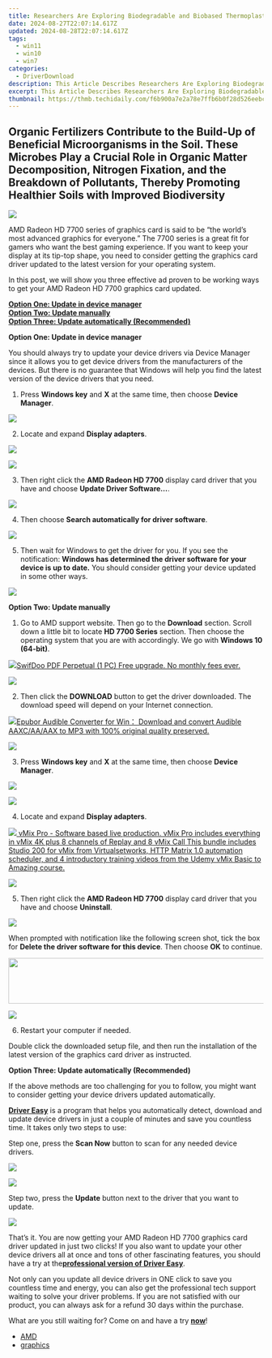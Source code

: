 ```yaml
---
title: Researchers Are Exploring Biodegradable and Biobased Thermoplastics as Alternatives to Traditional Plastics in WPCs, Aiming for Composites that Can Break Down More Easily at the End of Their Lifecycle or Be Recycled Efficiently.
date: 2024-08-27T22:07:14.617Z
updated: 2024-08-28T22:07:14.617Z
tags:
  - win11
  - win10
  - win7
categories:
  - DriverDownload
description: This Article Describes Researchers Are Exploring Biodegradable and Biobased Thermoplastics as Alternatives to Traditional Plastics in WPCs, Aiming for Composites that Can Break Down More Easily at the End of Their Lifecycle or Be Recycled Efficiently.
excerpt: This Article Describes Researchers Are Exploring Biodegradable and Biobased Thermoplastics as Alternatives to Traditional Plastics in WPCs, Aiming for Composites that Can Break Down More Easily at the End of Their Lifecycle or Be Recycled Efficiently.
thumbnail: https://thmb.techidaily.com/f6b900a7e2a78e7ffb6b0f28d526eebcba1c857a70cbdea2eddb16d9a4a9539b.png
---
```


## Organic Fertilizers Contribute to the Build-Up of Beneficial Microorganisms in the Soil. These Microbes Play a Crucial Role in Organic Matter Decomposition, Nitrogen Fixation, and the Breakdown of Pollutants, Thereby Promoting Healthier Soils with Improved Biodiversity

![](https://images.drivereasy.com/wp-content/uploads/2016/12/img_586334850d9b5.jpg)  
  
 AMD Radeon HD 7700 series of graphics card is said to be “the world’s most advanced graphics for everyone.” The 7700 series is a great fit for gamers who want the best gaming experience. If you want to keep your display at its tip-top shape, you need to consider getting the graphics card driver updated to the latest version for your operating system.
  
 In this post, we will show you three effective ad proven to be working ways to get your AMD Radeon HD 7700 graphics card updated.
  
[**Option One: Update in device manager**](https://tools.techidaily.com/drivereasy/download/)  
[**Option Two: Update manually**](https://tools.techidaily.com/drivereasy/download/)  
[**Option Three: Update automatically (Recommended)**](https://www.drivereasy.com/knowledge/amd-radeon-hd-7700-graphics-driver-download-updates-easily/#3)  
  
**Option One: Update in device manager**  
  
 You should always try to update your device drivers via Device Manager since it allows you to get device drivers from the manufacturers of the devices. But there is no guarantee that Windows will help you find the latest version of the device drivers that you need.
  
 1) Press **Windows key** and **X** at the same time, then choose **Device Manager**.
  
![](https://images.drivereasy.com/wp-content/uploads/2016/12/img_58633847649da.png)

 2) Locate and expand **Display adapters**.
  
<!-- affiliate ads begin -->
<a href="https://store.bitdefender.com/affiliate.php?ACCOUNT=BITLATIN&AFFILIATE=108875&PATH=http%3A%2F%2Fwww.bitdefender.com%2Fbusiness%3FAFFILIATE%3D108875%26RESOURCE%3D30%2525%2BOff%2Ball%2BGravityZone%2BProducts"><img src="https://www.bitdefender.com/content/dam/bitdefender/business/campaign/1200X628.png" border="0"></a>
<!-- affiliate ads end -->
![](https://images.drivereasy.com/wp-content/uploads/2016/12/img_58633888b815f.jpg)

 3) Then right click the **AMD Radeon HD 7700** display card driver that you have and choose **Update Driver Software…**.  
  
![](https://images.drivereasy.com/wp-content/uploads/2016/12/img_58633adf15869.jpg)  
  
 4) Then choose **Search automatically for driver software**.
  
![](https://images.drivereasy.com/wp-content/uploads/2016/12/img_58633bb7037e2.jpg)

 5) Then wait for Windows to get the driver for you. If you see the notification: **Windows has determined the driver software for your device is up to date.** You should consider getting your device updated in some other ways.
  
![](https://images.drivereasy.com/wp-content/uploads/2016/12/img_58633c3acc5d9.png)
  
**Option Two: Update manually**  
  
 1) Go to AMD support website. Then go to the **Download** section. Scroll down a little bit to locate **HD 7700 Series** section. Then choose the operating system that you are with accordingly. We go with **Windows 10 (64-bit)**.
  
<!-- affiliate ads begin -->
<a href="https://purchase.swifdoo.com/order/checkout.php?PRODS=40002162&QTY=1&AFFILIATE=108875&CART=1"><img src="https://secure.avangate.com/images/merchant/8b932759a5a04ddb34bf79e3f9072e4b/products/1_Product%20box%20white-1024x1024.png" border="0">SwifDoo PDF Perpetual (1 PC) Free upgrade. No monthly fees ever. 
</a>
<!-- affiliate ads end -->
![](https://images.drivereasy.com/wp-content/uploads/2016/12/img_58633d87a3653.png)

 2) Then click the **DOWNLOAD** button to get the driver downloaded. The download speed will depend on your Internet connection.
  
<!-- affiliate ads begin -->
<a href="https://secure.2checkout.com/order/checkout.php?PRODS=4708689&QTY=1&AFFILIATE=108875&CART=1"><img src="https://www.epubor.com/images/uppic/audible-converter-interface.png" border="0">Epubor Audible Converter for Win： Download and convert Audible AAXC/AA/AAX to MP3 with 100% original quality preserved.</a>
<!-- affiliate ads end -->
![](https://images.drivereasy.com/wp-content/uploads/2016/12/img_58633e49b346a.jpg)

 3) Press **Windows key** and **X** at the same time, then choose **Device Manager**.
  
<!-- affiliate ads begin -->
<a href="https://secure.2checkout.com/order/checkout.php?PRODS=3851691&QTY=1&AFFILIATE=108875&CART=1"><img src="http://www.aiseesoft.com/avangate/30p/banner.jpg" border="0"></a>
<!-- affiliate ads end -->
![](https://images.drivereasy.com/wp-content/uploads/2016/12/img_58633847649da.png)

 4) Locate and expand **Display adapters**.
  
<!-- affiliate ads begin -->
<a href="https://secure.2checkout.com/order/checkout.php?PRODS=30901410&QTY=1&AFFILIATE=108875&CART=1"> <img src="https://secure.avangate.com/images/merchant/ce9a6fb2becc2d235e62b125e9260102/products/copy_1_copy_vMixCallScreenshot1-large.jpg" border="0"> vMix Pro - Software based live production. vMix Pro includes everything in vMix 4K plus 8 channels of Replay and 8 vMix Call 
This bundle includes Studio 200 for vMix from Virtualsetworks, HTTP Matrix 1.0 automation scheduler, and 4 introductory training videos from the Udemy vMix Basic to Amazing course. </a>
<!-- affiliate ads end -->
![](https://images.drivereasy.com/wp-content/uploads/2016/12/img_58633888b815f.jpg)

 5) Then right click the **AMD Radeon HD 7700** display card driver that you have and choose **Uninstall**.
  
![](https://images.drivereasy.com/wp-content/uploads/2016/12/img_58633ead50985.jpg)

 When prompted with notification like the following screen shot, tick the box for **Delete the driver software for this device**. Then choose **OK** to continue.
  
<!-- affiliate ads begin -->
<a href="https://zonlipartnershipprogram.pxf.io/c/5597632/1596691/17882" target="_top" id="1596691"><img src="//a.impactradius-go.com/display-ad/17882-1596691" border="0" alt="" width="728" height="90"/></a><img height="0" width="0" src="https://imp.pxf.io/i/5597632/1596691/17882" style="position:absolute;visibility:hidden;" border="0" />
<!-- affiliate ads end -->
![](https://images.drivereasy.com/wp-content/uploads/2016/12/img_5860d243e91ce.png)  
  
 6) Restart your computer if needed.
  
 Double click the downloaded setup file, and then run the installation of the latest version of the graphics card driver as instructed.
  
**Option Three: Update automatically (Recommended)**  
  
 If the above methods are too challenging for you to follow, you might want to consider getting your device drivers updated automatically.
  
[**Driver Easy**](https://tools.techidaily.com/drivereasy/download/) is a program that helps you automatically detect, download and update device drivers in just a couple of minutes and save you countless time. It takes only two steps to use:
  
 Step one, press the **Scan Now** button to scan for any needed device drivers.  
  
<!-- affiliate ads begin -->
<a href="https://store.movavi.com/affiliate.php?ACCOUNT=MOVAVI&AFFILIATE=108875&PATH=https%3A%2F%2Fwww.movavi.com%3FAFFILIATE%3D108875%26RESOURCE%3DMovavi%2BVideo%2BEditor%2Bbox"><img src="https://mcusercontent.com/0885a03ded3d480dca9287f12/images/6d3207fd-9f15-4c21-f0ad-59c68e6a7e2a.png" border="0"></a>
<!-- affiliate ads end -->
![](https://images.drivereasy.com/wp-content/uploads/2017/04/img_58e770d3d35f3.png)

 Step two, press the **Update** button next to the driver that you want to update.  
  
![](https://images.drivereasy.com/wp-content/uploads/2017/04/img_58e770e13b131.jpg)  
  
 That’s it. You are now getting your AMD Radeon HD 7700 graphics card driver updated in just two clicks! If you also want to update your other device drivers all at once and tons of other fascinating features, you should have a try at the[**professional version of Driver Easy**](https://tools.techidaily.com/drivereasy/download/).
  
 Not only can you update all device drivers in ONE click to save you countless time and energy, you can also get the professional tech support waiting to solve your driver problems. If you are not satisfied with our product, you can always ask for a refund 30 days within the purchase.
  
 What are you still waiting for? Come on and have a try [**now**](https://tools.techidaily.com/drivereasy/download/)!

* [AMD](https://tools.techidaily.com/drivereasy/download/)
* [graphics](https://tools.techidaily.com/drivereasy/download/)

<ins class="adsbygoogle"
     style="display:block"
     data-ad-format="autorelaxed"
     data-ad-client="ca-pub-7571918770474297"
     data-ad-slot="1223367746"></ins>



<ins class="adsbygoogle"
     style="display:block"
     data-ad-client="ca-pub-7571918770474297"
     data-ad-slot="8358498916"
     data-ad-format="auto"
     data-full-width-responsive="true"></ins>


